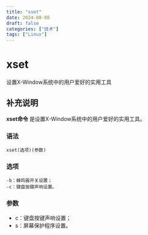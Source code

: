 ```yaml
---
title: "xset"
date: 2024-08-08
draft: false
categories: ["技术"]
tags: ["Linux"]
---
```

xset
===

设置X-Window系统中的用户爱好的实用工具

## 补充说明

**xset命令** 是设置X-Window系统中的用户爱好的实用工具。

###  语法

```shell
xset(选项)(参数)
```

###  选项

```shell
-b：蜂鸣器开关设置；
-c：键盘按键声响设置。
```

###  参数

* c：键盘按键声响设置；
* s：屏幕保护程序设置。


